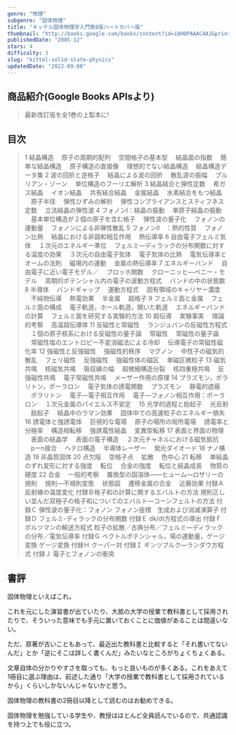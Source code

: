 ```yaml
---
genre: "物理"
subgenre: "固体物理"
title: "キッテル固体物理学入門第8版ハートカバー版"
thumbnail: "http://books.google.com/books/content?id=i8HOPAAACAAJ&printsec=frontcover&img=1&zoom=1&source=gbs_api"
publishedDate: "2005-12"
stars: 4
difficulty: 3
slug: "kittel-solid-state-physics"
updatedDate: "2022-09-08"
---
```


## 商品紹介(Google Books APIsより)

> 最新改訂版を全1巻の上製本に!

## 目次

> 1 結晶構造
>　原子の周期的配列
>　空間格子の基本型
>　結晶面の指数
>　簡単な結晶構造
>　原子構造の直接像
>　理想的でない結晶構造
>　結晶構造データ集
> 2 波の回折と逆格子
>　結晶による波の回折
>　散乱波の振幅
>　ブルリアン・ゾーン
>　単位構造のフーリエ解析
> 3 結晶結合と弾性定数
>　希ガス結晶
>　イオン結晶
>　共有結合結晶
>　金属結晶
>　水素結合をもつ結晶
>　原子半径
>　弾性ひずみの解析
>　弾性コンプライアンスとスティフネス定数
>　立法結晶の弾性波
> 4 フォノンI：結晶の振動
>　単原子結晶の振動
>　基本単位構造が２個の原子を含む格子
>　弾性波の量子化
>　フォノンの運動量
>　フォノンによる非弾性散乱
> 5 フォノンII　：熱的性質
>　フォノン比熱
>　結晶における非調和相互作用
>　熱伝導率
> 6 自由電子フェルミ気体
>　１次元のエネルギー準位
>　フェルミ―ディラックの分布関数に対する温度の効果
>　３次元の自由電子気体
>　電子気体の比熱
>　電気伝導率とオームの法則
>　磁場内の運動
>　金属の熱伝導率
> 7 エネルギーバンド
>　自由電子に近い電子モデル／
>　ブロッホ関数
>　クローニッヒ―ペニー・モデル
>　周期的ポテンシャル内の電子の波動方程式
>　バンドの中の状態数
> 8 半導体
>　バンドギャップ
>　運動方程式
>　固有領域のキャリヤー濃度
>　不純物伝導
>　熱電効果
>　半金属
>　超格子
> 9 フェルミ面と金属
>　フェルミ面の構成
>　電子軌道，ホール軌道，開いた軌道
>　エネルギーバンドの計算
>　フェルミ面を研究する実験的方法
> 10 超伝導
>　実験事実
>　理論的考察
>　高温超伝導体
> 11 反磁性と常磁性
>　ランジュバンの反磁性方程式
>　１個の原子核系における反磁性の量子論
>　常磁性
>　常磁性の量子論
>　常磁性塩のエントロピー不変消磁法による冷却
>　伝導電子の常磁性磁化率
> 12 強磁性と反強磁性
>　強磁性的秩序
>　マグノン
>　中性子の磁気的散乱
>　フェリ磁性
>　反強磁性
>　強磁性体の磁区
>　単磁区微粒子
> 13 磁気共鳴
>　核磁気共鳴
>　吸収線の幅
>　超微細構造分裂
>　核四重極共鳴
>　反強磁性共鳴
>　電子常磁性共鳴
>　メーザー作用の原理
> 14 プラズモン，ポラリトン，ポーラロン
>　電子気体の誘電関数
>　プラズモン
>　静電的遮蔽
>　ポラリトン
>　電子―電子相互作用
>　電子―フォノン相互作用：ポーラロン
>　１次元金属のパイエルス不安定　
> 15 光学的過程と励起子
>　光反射
>　励起子
>　結晶中のラマン効果
>　固体中での高速粒子のエネルギー損失
> 16 誘電体と強誘電体
>　巨視的な電場
>　原子の場所の局所電場
>　誘電率と分極率
>　構造相転移
>　強誘電性結晶
>　変異型転移
> 17 表面と界面の物理
>　表面の結晶学
>　表面の電子構造
>　２次元チャネルにおける磁気抵抗
>　pーn接合
>　ヘテロ構造
>　半導体レーザー
>　発光ダイオード
> 18 ナノ構造
> 19 非晶質固体
> 20 点欠陥
>　空格子点
>　拡散
>　色中心
> 21 転移
>　単結晶のずれ変形に対する強度
>　転位
>　合金の強度
>　転位と結晶成長
>　物質の硬度
> 22 合金
>　一般的考察
>　置換型の固溶体――ヒューム―ロザリーの規則
>　規則―不規則変態
>　状態図
>　遷移金属の合金
>　近藤効果
> 付録Ａ反射線の温度変化
> 付録Ｂ格子和の計算に関するエバルトの方法
>   規則正しい並んだ双極子の格子和についてのエバルト―コーンフェルトの方法
> 付録Ｃ 弾性波の量子化：フォノン
>   フォノン座標　生成および消滅演算子
> 付録Ｄ フェルミ-ディラックの分布関数
> 付録Ｅ dk/dt方程式の導出
> 付録Ｆ ボルツマンの輸送方程式
>   粒子の拡散／古典分布／フェルミ―ディラックの分布／電気伝導率
> 付録Ｇ ベクトルポテンシャル，場の運動量，ゲージ変換
>   ゲージ変換
> 付録Ｈ クーパー対
> 付録Ｉ ギンツブルク―ランダウ方程式
> 付録Ｊ 電子とフォノンの衝突

## 書評

固体物理といえばこれ。

これを元にした演習書が出ていたり、大抵の大学の授業で教科書として採用されたりで、そういった意味でも手元に置いておくことに価値があることは間違いない。

ただ、原著が古いこともあって、最近出た教科書と比較すると「それ書いてないんだ」とか「逆にそこは詳しく書くんだ」みたいなところがちょくちょくある。

文章自体の分かりやすさを取っても、もっと良いものが多くある。これをあえて1冊目に選ぶ理由は、前述した通り「大学の授業で教科書として採用されているから」くらいしかないんじゃないかと思う。

固体物理の教科書の2冊目以降として読むのはお勧めできる。

固体物理を勉強している学生や、教授はほとんど全員読んでいるので、共通認識を持つ上でも役に立つ。
